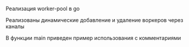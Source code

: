 Реализация worker-pool в go

Реализованы динамические добавление и удаление воркеров через каналы

В функции main приведен пример использования с комментариями